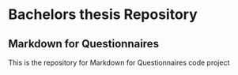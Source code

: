 # Bachelors thesis Repository

## Markdown for Questionnaires

This is the repository for Markdown for Questionnaires code project
